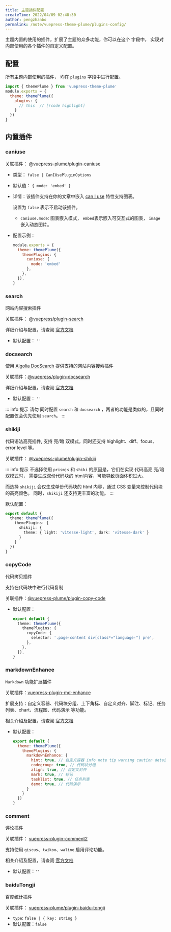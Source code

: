 ```yaml
---
title: 主题插件配置
createTime: 2022/04/09 02:48:30
author: pengzhanbo
permalink: /note/vuepress-theme-plume/plugins-config/
---
```


主题内置的使用的插件，扩展了主题的众多功能，你可以在这个 字段中， 实现对内部使用的各个插件的自定义配置。

## 配置
所有主题内部使用的插件， 均在 `plugins` 字段中进行配置。
``` js
import { themePlume } from 'vuepress-theme-plume'
module.exports = {
  theme: themePlume({
    plugins: {
      // this  // [!code highlight]
    }
  })
}
```

## 内置插件

### caniuse

关联插件： [@vuepress-plume/plugin-caniuse](https://www.npmjs.com/package/@vuepress-plume/plugin-caniuse)

- 类型： `false | CanIUsePluginOptions`
- 默认值： `{ mode: 'embed' }`
- 详情：该插件支持在你的文章中嵌入 [can I use](https://caniuse.com/) 特性支持图表。
  
  设置为 `false` 表示不启动该插件。
  - `caniuse.mode`: 图表嵌入模式， `embed`表示嵌入可交互式的图表， `image` 嵌入动态图片。
- 配置示例：
  ``` js
  module.exports = {
    theme: themePlume({
      themePlugins: {
        caniuse: {
          mode: 'embed'
        },
      },
    }),
  }
  ```

### search

网站内容搜索插件

关联插件： [@vuepress/plugin-search](https://v2.vuepress.vuejs.org/zh/reference/plugin/search.html)

详细介绍与配置，请查阅 [官方文档](https://v2.vuepress.vuejs.org/zh/reference/plugin/search.html)

- 默认配置： `''`

### docsearch

使用 [Algolia DocSearch](https://docsearch.algolia.com/) 提供支持的网站内容搜索插件

关联插件：[@vuepress/plugin-docsearch](https://v2.vuepress.vuejs.org/zh/reference/plugin/docsearch.html)

详细介绍与配置，请查阅  [官方文档](https://v2.vuepress.vuejs.org/zh/reference/plugin/docsearch.html)

- 默认配置： `''`

::: info 提示
请勿 同时配置 `search` 和 `docsearch` ，两者的功能是类似的，且同时配置仅会优先使用 `search`。
:::


### shikiji

代码语法高亮插件, 支持 亮/暗 双模式，同时还支持 highlight、diff、focus、error level 等。

关联插件： [@vuepress-plume/plugin-shikiji](/note/vuepress-theme-plume/inline-plugin/)

::: info 提示
不选择使用 `prismjs` 和 `shiki` 的原因是，它们在实现 代码高亮 亮/暗 双模式时，
需要生成双份代码块的 html内容，可能导致页面体积过大。

而选择 `shikiji` 会仅生成单份代码块的 html 内容，通过 CSS 变量来控制代码块的高亮颜色。
同时，`shikiji` 还支持更丰富的功能。
:::

默认配置：
```ts
export default {
  theme: themePlume({
    themePlugins: {
      shikiji: {
        theme: { light: 'vitesse-light', dark: 'vitesse-dark' }
      }
    }
  })
}
```


### copyCode

代码拷贝插件

支持在代码块中进行代码复制

关联插件：[@vuepress-plume/plugin-copy-code](https://www.npmjs.com/package/@vuepress-plume/plugin-copy-code)


- 默认配置： 
  ``` ts
  export default {
    theme: themePlume({
      themePlugins: {
        copyCode: {
          selector: '.page-content div[class*="language-"] pre',
        },
      },
    }),
  }
  ```

### markdownEnhance

`Markdown` 功能扩展插件

关联插件：[vuepress-plugin-md-enhance](https://vuepress-theme-hope.github.io/v2/md-enhance/zh/)

扩展支持：自定义容器、代码块分组、上下角标、自定义对齐、脚注、标记、任务列表、chart、流程图、代码演示 等功能。

相关介绍及配置，请查阅 [官方文档](https://vuepress-theme-hope.github.io/v2/md-enhance/zh/)

- 默认配置：
  ``` js
  export default {
    theme: themePlume({
      themePlugins: {
        markdownEnhance: {
          hint: true, // 自定义容器 info note tip warning caution details important
          codegroup: true, // 代码块分组
          align: true, // 自定义对齐
          mark: true, // 标记
          tasklist: true, // 任务列表
          demo: true, // 代码演示
        }
      }
    })
  }
  ```

### comment

评论插件

关联插件： [vuepress-plugin-comment2](https://vuepress-theme-hope.github.io/v2/comment/zh/)

支持使用 `giscus`、`twikoo`、`waline` 启用评论功能。

相关介绍及配置，请查阅 [官方文档](https://vuepress-theme-hope.github.io/v2/comment/zh/)

- 默认配置：`''`

### baiduTongji

百度统计插件

关联插件： [vuepress-plume/plugin-baidu-tongji](https://github.com/pengzhanbo/vuepress-theme-plume/tree/main/plugins/plugin-baidu-tongji)

- `type`: `false | { key: string }`
- 默认配置：`false`
